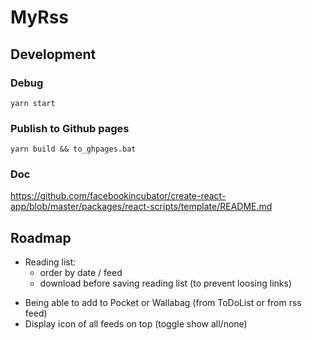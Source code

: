# MyRss

## Development

### Debug

`yarn start`

### Publish to Github pages

`yarn build && to_ghpages.bat`


### Doc

https://github.com/facebookincubator/create-react-app/blob/master/packages/react-scripts/template/README.md

## Roadmap

* Reading list:
    - order by date / feed
    - download before saving reading list (to prevent loosing links)
<!-- * Refactoring:
    - archive list in another gist -->
* Being able to add to Pocket or Wallabag (from ToDoList or from rss feed)
* Display icon of all feeds on top (toggle show all/none)
